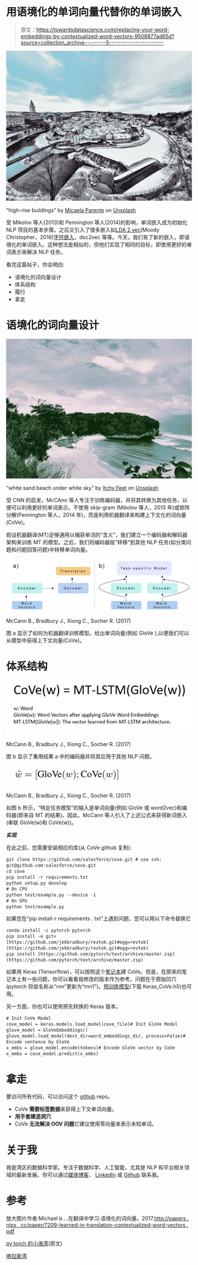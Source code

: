 # 用语境化的单词向量代替你的单词嵌入

> 原文：<https://towardsdatascience.com/replacing-your-word-embeddings-by-contextualized-word-vectors-9508877ad65d?source=collection_archive---------5----------------------->

![](img/4d8f98905faa1f4a52c0f8d39294413f.png)

“high-rise buildings” by [Micaela Parente](https://unsplash.com/@mparente?utm_source=medium&utm_medium=referral) on [Unsplash](https://unsplash.com?utm_source=medium&utm_medium=referral)

受 Mikolov 等人(2013)和 Pennington 等人(2014)的影响，单词嵌入成为初始化 NLP 项目的基本步骤。之后又引入了很多嵌入如[LDA 2 vec](/combing-lda-and-word-embeddings-for-topic-modeling-fe4a1315a5b4)(Moody Christopher，2016)[字符嵌入](/besides-word-embedding-why-you-need-to-know-character-embedding-6096a34a3b10)，doc2vec 等等。今天，我们有了新的嵌入，即语境化的单词嵌入。这种想法是相似的，但他们实现了相同的目标，即使用更好的单词表示来解决 NLP 任务。

看完这篇帖子，你会明白:

*   语境化的词向量设计
*   体系结构
*   履行
*   拿走

# 语境化的词向量设计

![](img/82d153c87e7893662820ed44b0af7373.png)

“white sand beach under white sky” by [Itchy Feet](https://unsplash.com/@boredbanker?utm_source=medium&utm_medium=referral) on [Unsplash](https://unsplash.com?utm_source=medium&utm_medium=referral)

受 CNN 的启发，McCAnn 等人专注于训练编码器，并将其转换为其他任务，以便可以利用更好的单词表示。不使用 skip-gram (Mikolov 等人，2013 年)或矩阵分解(Pennington 等人，2014 年)，而是利用机器翻译来构建上下文化的词向量(CoVe)。

假设机器翻译(MT)足够通用以捕获单词的“含义”，我们建立一个编码器和解码器架构来训练 MT 的模型。之后，我们将编码器层“转移”到其他 NLP 任务(如分类问题和问题回答问题)中转移单词向量。

![](img/20b979a57c8144a468d7afca72251106.png)

McCann B., Bradbury J., Xiong C., Socher R. (2017)

图 a 显示了如何为机器翻译训练模型。给出单词向量(例如 GloVe ),以便我们可以从模型中获得上下文向量(CoVe)。

# 体系结构

![](img/00252219f7fdb38c477c7d6c4a2f18da.png)

McCann B., Bradbury J., Xiong C., Socher R. (2017)

图 b 显示了重用结果 a 中的编码器并将其应用于其他 NLP 问题。

![](img/60bb02eba44d2b91bfcedfa86bb36d87.png)

McCann B., Bradbury J., Xiong C., Socher R. (2017)

如图 b 所示，“特定任务模型”的输入是单词向量(例如 GloVe 或 word2vec)和编码器(即来自 MT 的结果)。因此，McCann 等人引入了上述公式来获得新词嵌入(串联 GloVe(w)和 CoVe(w))。

***实现***

在此之前，您需要安装相应的库(从 CoVe github 复制):

```
git clone https://github.com/salesforce/cove.git # use ssh: git@github.com:salesforce/cove.git
cd cove
pip install -r requirements.txt
python setup.py develop
# On CPU
python test/example.py --device -1
# On GPU
python test/example.py
```

如果您在“pip install-r requirements . txt”上遇到问题，您可以用以下命令替换它

```
conda install -c pytorch pytorch
pip install -e git+[https://github.com/jekbradbury/revtok.git#egg=revtok](https://github.com/jekbradbury/revtok.git#egg=revtok)
pip install [https://github.com/pytorch/text/archive/master.zip](https://github.com/pytorch/text/archive/master.zip)
```

如果用 Keras (Tensorflow)，可以按照这个[笔记本](https://github.com/rgsachin/CoVe/blob/master/PortFromPytorchToKeras.ipynb)建 CoVe。但是，在原来的笔记本上有一些问题，你可以看看我修改的版本作为参考。问题在于原始凹穴(pytorch 将层名称从“rnn”更新为“rnn1”)。[预训练模型](https://github.com/rgsachin/CoVe)(下载 Keras_CoVe.h5)也可用。

另一方面，你也可以使用预先转换的 Keras 版本。

```
# Init CoVe Model
cove_model = keras.models.load_model(cove_file)# Init GloVe Model
glove_model = GloVeEmbeddings()        glove_model.load_model(dest_dir=word_embeddings_dir, process=False)# Encode sentence by GloVe
x_embs = glove_model.encode(tokens)# Encode GloVe vector by CoVe
x_embs = cove_model.predict(x_embs)
```

# 拿走

要访问所有代码，可以访问这个 [github](https://github.com/makcedward/nlp/blob/master/sample/nlp-embeddings-word-cove.ipynb) repo。

*   CoVe **需要标签数据**来获得上下文单词向量。
*   **用手套建造洞穴**
*   CoVe **无法解决 OOV 问题**它建议使用零向量来表示未知单词。

# 关于我

我是湾区的数据科学家。专注于数据科学、人工智能，尤其是 NLP 和平台相关领域的最新发展。你可以通过[媒体博客](http://medium.com/@makcedward/)、 [LinkedIn](https://www.linkedin.com/in/edwardma1026) 或 [Github](https://github.com/makcedward) 联系我。

# 参考

放大图片作者:Michael b ...在翻译中学习:语境化的词向量。2017.[http://papers . nips . cc/paper/7209-learned-in-translation-contextualized-word-vectors . pdf](http://papers.nips.cc/paper/7209-learned-in-translation-contextualized-word-vectors.pdf)

[py torch 的小海湾](https://github.com/salesforce/cove)(原文)

[喀拉斯湾](https://github.com/rgsachin/CoVe)